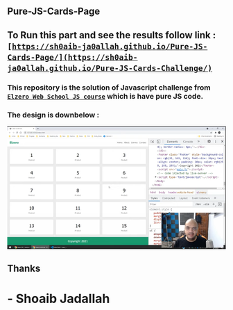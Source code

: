 ## Pure-JS-Cards-Page

## To Run this part and see the results follow link : <br /><code>[https://sh0aib-ja0allah.github.io/Pure-JS-Cards-Page/](https://sh0aib-ja0allah.github.io/Pure-JS-Cards-Challenge/)</code>

### This repository is the solution of Javascript challenge from <a href="https://www.youtube.com/watch?v=mGhGjzIKEqk&list=PLDoPjvoNmBAx3kiplQR_oeDqLDBUDYwVv&index=101"> <code>Elzero Web School JS course</code></a> which is have pure JS code.

### The design is downbelow : 
![Design preview for the First task](./challengeDOM.png)

## Thanks 
# - Shoaib Jadallah
